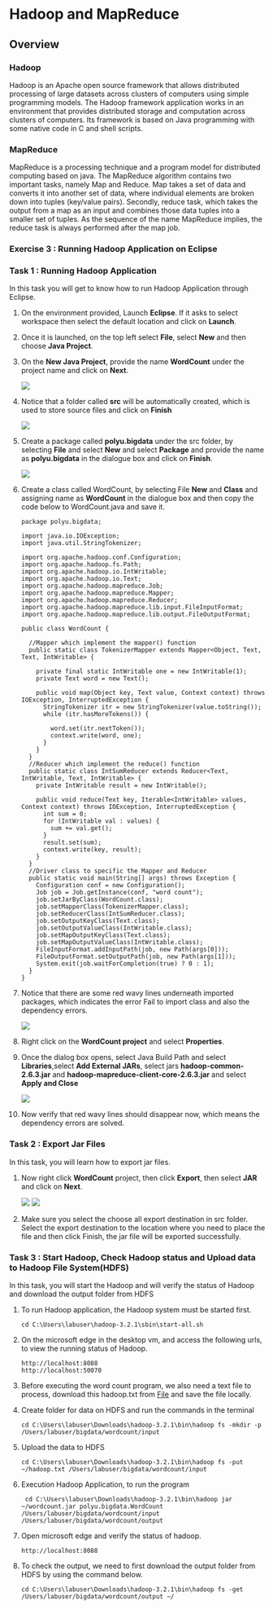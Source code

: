 # Hadoop and MapReduce

## Overview

### Hadoop

Hadoop is an Apache open source framework that allows distributed processing of large datasets across clusters of computers using simple programming models. The Hadoop framework application works in an environment that provides distributed storage and computation across clusters of computers. Its framework is based on Java programming with some native code in C and shell scripts.

### MapReduce

MapReduce is a processing technique and a program model for distributed computing based on java. The MapReduce algorithm contains two important tasks, namely Map and Reduce. Map takes a set of data and converts it into another set of data, where individual elements are broken down into tuples (key/value pairs). Secondly, reduce task, which takes the output from a map as an input and combines those data tuples into a smaller set of tuples. As the sequence of the name MapReduce implies, the reduce task is always performed after the map job.

### Exercise 3 : Running Hadoop Application on Eclipse

### Task 1 : Running Hadoop Application

In this task you will get to know how to run Hadoop Application through Eclipse.

1. On the environment provided, Launch **Eclipse**. If it asks to select workspace then select the default location and click on **Launch**.

1. Once it is launched, on the top left select **File**, select **New** and then choose **Java Project**.

1. On the **New Java Project**, provide the name **WordCount** under the project name and click on **Next**.
  
     ![](Media/bigdata8.png)

1. Notice that a folder called **src** will be automatically created, which is used to store source files and click on **Finish**

     ![](Media/bigdata9.png)

1. Create a package called **polyu.bigdata** under the src folder, by selecting **File** and select **New** and select **Package** and provide the name as **polyu.bigdata** in the dialogue box and click on **Finish**.

     ![](Media/bigdata10.png)

1. Create a class called WordCount, by selecting File **New** and **Class** and assigning name as **WordCount** in the dialogue box and then copy the code below to WordCount.java and save it.
    ```````
    package polyu.bigdata;

    import java.io.IOException;
    import java.util.StringTokenizer;

    import org.apache.hadoop.conf.Configuration;
    import org.apache.hadoop.fs.Path;
    import org.apache.hadoop.io.IntWritable;
    import org.apache.hadoop.io.Text;
    import org.apache.hadoop.mapreduce.Job;
    import org.apache.hadoop.mapreduce.Mapper;
    import org.apache.hadoop.mapreduce.Reducer;
    import org.apache.hadoop.mapreduce.lib.input.FileInputFormat;
    import org.apache.hadoop.mapreduce.lib.output.FileOutputFormat;

    public class WordCount {

      //Mapper which implement the mapper() function
      public static class TokenizerMapper extends Mapper<Object, Text, Text, IntWritable> {

        private final static IntWritable one = new IntWritable(1);
        private Text word = new Text();

        public void map(Object key, Text value, Context context) throws IOException, InterruptedException {
          StringTokenizer itr = new StringTokenizer(value.toString());
          while (itr.hasMoreTokens()) {

            word.set(itr.nextToken());
            context.write(word, one);
          }
        }
      }
      //Reducer which implement the reduce() function
      public static class IntSumReducer extends Reducer<Text, IntWritable, Text, IntWritable> {
        private IntWritable result = new IntWritable();

        public void reduce(Text key, Iterable<IntWritable> values, Context context) throws IOException, InterruptedException {
          int sum = 0;
          for (IntWritable val : values) {
            sum += val.get();
          }
          result.set(sum);
          context.write(key, result);
        }
      }
      //Driver class to specific the Mapper and Reducer
      public static void main(String[] args) throws Exception {
        Configuration conf = new Configuration();
        Job job = Job.getInstance(conf, "word count");
        job.setJarByClass(WordCount.class);
        job.setMapperClass(TokenizerMapper.class);
        job.setReducerClass(IntSumReducer.class);
        job.setOutputKeyClass(Text.class);
        job.setOutputValueClass(IntWritable.class);
        job.setMapOutputKeyClass(Text.class);
        job.setMapOutputValueClass(IntWritable.class);
        FileInputFormat.addInputPath(job, new Path(args[0]));
        FileOutputFormat.setOutputPath(job, new Path(args[1]));
        System.exit(job.waitForCompletion(true) ? 0 : 1);
      }
    }
    ```````
 
1. Notice that there are some red wavy lines underneath imported packages, which indicates the error Fail to import class and also the dependency errors. 
     
     ![](Media/bigdata11.png)
      
1. Right click on the **WordCount project** and select **Properties**.

1. Once the dialog box opens, select Java Build Path and select **Libraries**,select **Add External JARs**, select jars **hadoop-common-2.6.3.jar** and **hadoop-mapreduce-client-core-2.6.3.jar** and select **Apply and Close**

     ![](Media/bigdata12.png)

1. Now verify that red wavy lines should disappear now, which means the dependency errors are solved.

### Task 2 : Export Jar Files

In this task, you will learn how to export jar files.

1. Now right click **WordCount** project, then click **Export**, then select **JAR** and click on **Next**.
      
      ![](Media/bigdata13.png)
      ![](Media/bigdata14.png)

1. Make sure you select the choose all export destination in src folder. Select the export destination to the location where you need to place the file and then click Finish, the jar file will be exported successfully.

### Task 3 : Start Hadoop, Check Hadoop status and Upload data to Hadoop File System(HDFS)

In this task, you will start the Hadoop and will verify the status of Hadoop and download the output folder from HDFS 

1. To run Hadoop application, the Hadoop system must be started first.
   ``````
   cd C:\Users\labuser\hadoop-3.2.1\sbin\start-all.sh
   ``````

1. On the microsoft edge in the desktop vm, and access the following urls, to view the running status of Hadoop.
    ```````
    http://localhost:8088
    http://localhost:50070
    ```````
  
1. Before executing the word count program, we also need a text file to process, download this hadoop.txt from [File](http://www.cse.cuhk.edu.hk/~ericlo/teaching/bigdata/lab/2-HadoopMR/HadoopMR/hadoop.txt) and save the file locally.

1. Create folder for data on HDFS and run the commands in the terminal
     ``````
     cd C:\Users\labuser\Downloads\hadoop-3.2.1\bin\hadoop fs -mkdir -p /Users/labuser/bigdata/wordcount/input
     ``````

1. Upload the data to HDFS

    ```````
    cd C:\Users\labuser\Downloads\hadoop-3.2.1\bin\hadoop fs -put ~/hadoop.txt /Users/labuser/bigdata/wordcount/input
    ```````
   
1. Execution Hadoop Application, to run the program
    ```````
     cd C:\Users\labuser\Downloads\hadoop-3.2.1\bin\hadoop jar ~/wordcount.jar polyu.bigdata.WordCount /Users/labuser/bigdata/wordcount/input /Users/labuser/bigdata/wordcount/output
    ```````
    
1. Open microsoft edge and verify the status of hadoop.
     ``````
     http://localhost:8088 
     ``````
1. To check the output, we need to first download the output folder from HDFS by using the command below.
     ``````
     cd C:\Users\labuser\Downloads\hadoop-3.2.1\bin\hadoop fs -get /Users/labuser/bigdata/wordcount/output ~/
     ``````
     
  
 

